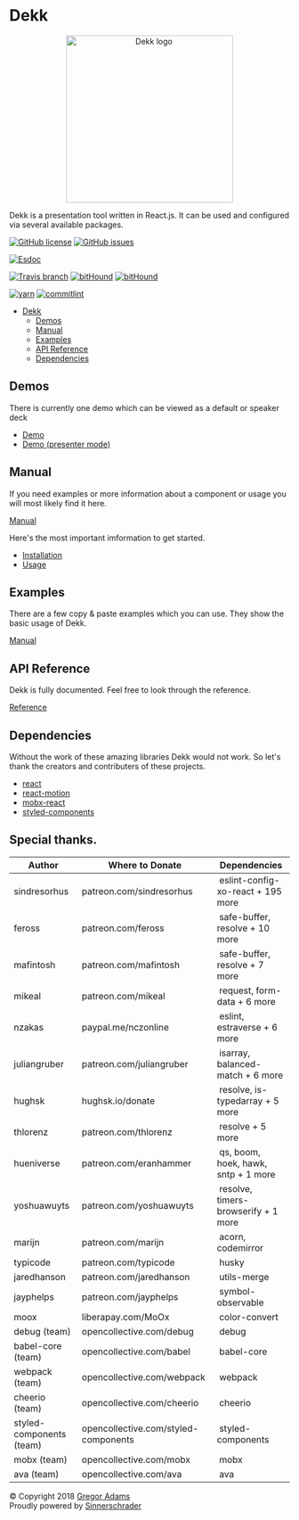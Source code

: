 # Dekk

<p align="center"><img width="300" src="https://raw.githubusercontent.com/sinnerschrader/dekk/master/resources/logo.png" alt="Dekk logo"/></p>

Dekk is a presentation tool written in React.js. It can be used and
configured via several available packages.

[![GitHub license](https://img.shields.io/badge/license-MIT-blue.svg?style=flat-square)](https://raw.githubusercontent.com/sinnerschrader/dekk/master/LICENSE)
[![GitHub issues](https://img.shields.io/github/issues/sinnerschrader/dekk.svg?style=flat-square)](https://github.com/sinnerschrader/dekk/issues)

[![Esdoc](https://sinnerschrader.github.io/dekk/api/badge.svg)](https://sinnerschrader.github.io/dekk/api)

[![Travis branch](https://img.shields.io/travis/sinnerschrader/dekk/master.svg?style=flat-square)](https://travis-ci.org/sinnerschrader/dekk)
[![bitHound](https://img.shields.io/bithound/code/github/sinnerschrader/dekk.svg?style=flat-square)](https://www.bithound.io/github/sinnerschrader/dekk)
[![bitHound](https://img.shields.io/bithound/devDependencies/github/sinnerschrader/dekk.svg?style=flat-square)](https://www.bithound.io/github/sinnerschrader/dekk)

[![yarn](https://img.shields.io/badge/yarn-friendly-2c8ebb.svg?style=flat-square)](https://yarnpkg.com/)
[![commitlint](https://img.shields.io/badge/commitlint-enabled-44aa44.svg?style=flat-square)](https://github.com/marionebl/commitlint)


<!-- @import "[TOC]" {cmd="toc" depthFrom=1 depthTo=6 orderedList=false} -->
<!-- code_chunk_output -->

* [Dekk](#dekk)
	* [Demos](#demos)
	* [Manual](#manual)
	* [Examples](#examples)
	* [API Reference](#api-reference)
	* [Dependencies](#dependencies)

<!-- /code_chunk_output -->

## Demos

There is currently one demo which can be viewed as a default or speaker deck

* [Demo](https://sinnerschrader.github.io/dekk/)
* [Demo (presenter mode)](https://sinnerschrader.github.io/dekk/?present=true)


## Manual

If you need examples or more information about a component or usage you
will most likely find it here.

[Manual](https://sinnerschrader.github.io/dekk/api/manual/)

Here's the most important imformation to get started.

* [Installation](https://sinnerschrader.github.io/dekk/api/manual/installation.html)
* [Usage](https://sinnerschrader.github.io/dekk/api/manual/usage.html)

## Examples

There are a few copy & paste examples which you can use. They show the
basic usage of Dekk.

[Manual](https://sinnerschrader.github.io/dekk/api/manual/examples.html)

## API Reference

Dekk is fully documented. Feel free to look through the reference.

[Reference](https://sinnerschrader.github.io/dekk/api/identifiers.html)

## Dependencies

Without the work of these amazing libraries Dekk would not work.
So let's thank the creators and contributers of these projects.

* [react](https://github.com/facebook/react)
* [react-motion](https://github.com/chenglou/react-motion)
* [mobx-react](https://github.com/mobxjs/mobx-react)
* [styled-components](https://github.com/styled-components/styled-components)

## Special thanks.

| Author | Where to Donate | Dependencies |
|---|---|---|
| sindresorhus              | patreon.com/sindresorhus              | eslint-config-xo-react + 195 more |
| feross                    | patreon.com/feross                    | safe-buffer, resolve + 10 more |
| mafintosh                 | patreon.com/mafintosh                 | safe-buffer, resolve + 7 more |
| mikeal                    | patreon.com/mikeal                    | request, form-data + 6 more |
| nzakas                    | paypal.me/nczonline                   | eslint, estraverse + 6 more |
| juliangruber              | patreon.com/juliangruber              | isarray, balanced-match + 6 more |
| hughsk                    | hughsk.io/donate                      | resolve, is-typedarray + 5 more |
| thlorenz                  | patreon.com/thlorenz                  | resolve + 5 more |
| hueniverse                | patreon.com/eranhammer                | qs, boom, hoek, hawk, sntp + 1 more |
| yoshuawuyts               | patreon.com/yoshuawuyts               | resolve, timers-browserify + 1 more |
| marijn                    | patreon.com/marijn                    | acorn, codemirror |
| typicode                  | patreon.com/typicode                  | husky |
| jaredhanson               | patreon.com/jaredhanson               | utils-merge |
| jayphelps                 | patreon.com/jayphelps                 | symbol-observable |
| moox                      | liberapay.com/MoOx                    | color-convert |
| debug (team)              | opencollective.com/debug              | debug |
| babel-core (team)         | opencollective.com/babel              | babel-core |
| webpack (team)            | opencollective.com/webpack            | webpack |
| cheerio (team)            | opencollective.com/cheerio            | cheerio |
| styled-components (team)  | opencollective.com/styled-components  | styled-components |
| mobx (team)               | opencollective.com/mobx               | mobx |
| ava (team)                | opencollective.com/ava                | ava |



© Copyright 2018 [Gregor Adams](https://github.com/pixelass)  
Proudly powered by [Sinnerschrader](https://sinnerschrader.com)
